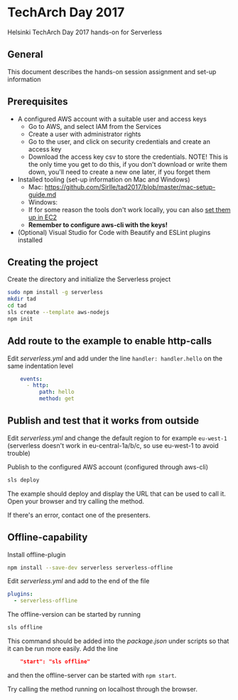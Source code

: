 # TechArch Day 2017

Helsinki TechArch Day 2017 hands-on for Serverless

## General

This document describes the hands-on session assignment and set-up information

## Prerequisites

* A configured AWS account with a suitable user and access keys
  - Go to AWS, and select IAM from the Services
  - Create a user with administrator rights
  - Go to the user, and click on security credentials and create an access key
  - Download the access key csv to store the credentials. NOTE! This is the only time you get to do this, if you don't download or write them down, you'll need to create a new one later, if you forget them
* Installed tooling (set-up information on Mac and Windows)
  * Mac: https://github.com/SirIle/tad2017/blob/master/mac-setup-guide.md
  * Windows: 
  * If for some reason the tools don't work locally, you can also [set them up in EC2](https://github.com/SirIle/tad2017/blob/master/ec2-setup-guide.md)
  * **Remember to configure aws-cli with the keys!**
* (Optional) Visual Studio for Code with Beautify and ESLint plugins installed

## Creating the project

Create the directory and initialize the Serverless project

```bash
sudo npm install -g serverless
mkdir tad
cd tad
sls create --template aws-nodejs
npm init
```

## Add route to the example to enable http-calls

Edit _serverless.yml_ and add under the line `handler: handler.hello` on the same indentation level

```yml
    events:
      - http:
          path: hello
          method: get
```

## Publish and test that it works from outside

Edit _serverless.yml_ and change the default region to for example `eu-west-1` (serverless doesn't work in eu-central-1a/b/c, so use eu-west-1 to avoid trouble)

Publish to the configured AWS account (configured through aws-cli)

```bash
sls deploy
```

The example should deploy and display the URL that can be used to call it. Open your browser and try calling the method.

If there's an error, contact one of the presenters.

## Offline-capability

Install offline-plugin

```bash
npm install --save-dev serverless serverless-offline
```



Edit _serverless.yml_ and add to the end of the file

```yml
plugins:
  - serverless-offline
```

The offline-version can be started by running

```bash
sls offline
```

This command should be added into the _package.json_ under scripts so that it can be run more easily. Add the line

```json
    "start": "sls offline"
```

and then the offline-server can be started with `npm start`.

Try calling the method running on localhost through the browser.
